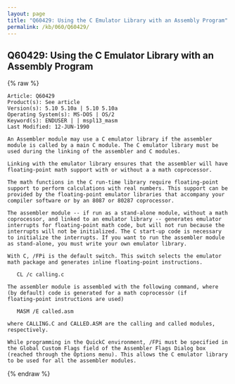 ```yaml
---
layout: page
title: "Q60429: Using the C Emulator Library with an Assembly Program"
permalink: /kb/060/Q60429/
---
```


## Q60429: Using the C Emulator Library with an Assembly Program

{% raw %}

	Article: Q60429
	Product(s): See article
	Version(s): 5.10 5.10a | 5.10 5.10a
	Operating System(s): MS-DOS | OS/2
	Keyword(s): ENDUSER | | mspl13_masm
	Last Modified: 12-JUN-1990
	
	An Assembler module may use a C emulator library if the assembler
	module is called by a main C module. The C emulator library must be
	used during the linking of the assembler and C modules.
	
	Linking with the emulator library ensures that the assembler will have
	floating-point math support with or without a a math coprocessor.
	
	The math functions in the C run-time library require floating-point
	support to perform calculations with real numbers. This support can be
	provided by the floating-point emulator libraries that accompany your
	compiler software or by an 8087 or 80287 coprocessor.
	
	The assembler module -- if run as a stand-alone module, without a math
	coprocessor, and linked to an emulator library -- generates emulator
	interrupts for floating-point math code, but will not run because the
	interrupts will not be initialized. The C start-up code is necessary
	to initialize the interrupts. If you want to run the assembler module
	as stand-alone, you must write your own emulator library.
	
	With C, /FPi is the default switch. This switch selects the emulator
	math package and generates inline floating-point instructions.
	
	   CL /c calling.c
	
	The assembler module is assembled with the following command, where
	(by default) code is generated for a math coprocessor (if
	floating-point instructions are used)
	
	   MASM /E called.asm
	
	where CALLING.C and CALLED.ASM are the calling and called modules,
	respectively.
	
	While programming in the QuickC environment, /FPi must be specified in
	the Global Custom Flags field of the Assembler Flags Dialog box
	(reached through the Options menu). This allows the C emulator library
	to be used for all the assembler modules.

{% endraw %}
